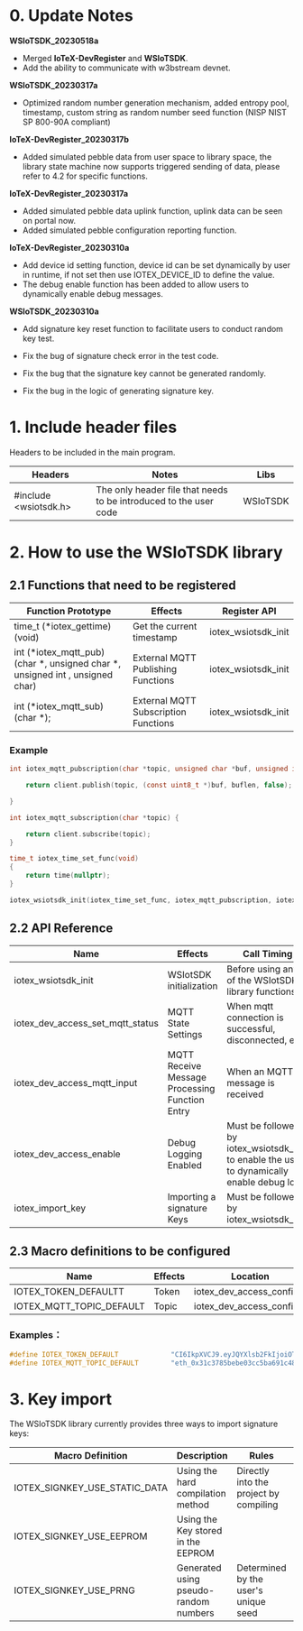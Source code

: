 

# 0. Update Notes

**WSIoTSDK_20230518a**

- Merged **IoTeX-DevRegister** and **WSIoTSDK**.
- Add the ability to communicate with w3bstream devnet.

**WSIoTSDK_20230317a**

- Optimized random number generation mechanism, added entropy pool, timestamp, custom string as random number seed function (NISP NIST SP 800-90A compliant)

**IoTeX-DevRegister_20230317b**

- Added simulated pebble data from user space to library space, the library state machine now supports triggered sending of data, please refer to 4.2 for specific functions.

**IoTeX-DevRegister_20230317a**

- Added simulated pebble data uplink function, uplink data can be seen on portal now.
- Added simulated pebble configuration reporting function.

**IoTeX-DevRegister_20230310a**

- Add device id setting function, device id can be set dynamically by user in runtime, if not set then use IOTEX_DEVICE_ID to define the value.
- The debug enable function has been added to allow users to dynamically enable debug messages.

**WSIoTSDK_20230310a**

- Add signature key reset function to facilitate users to conduct random key test.

- Fix the bug of signature check error in the test code.

- Fix the bug that the signature key cannot be generated randomly.

- Fix the bug in the logic of generating signature key.

  

# 1. Include header files

Headers to be included in the main program.

| Headers                | Notes                                                        | Libs     |
| ---------------------- | ------------------------------------------------------------ | -------- |
| \#include <wsiotsdk.h> | The only header file that needs to be introduced to the user code | WSIoTSDK |



# 2. How to use the WSIoTSDK library

## 2.1 Functions that need to be registered

| Function Prototype                                           | Effects                              | Register API        |
| ------------------------------------------------------------ | ------------------------------------ | ------------------- |
| time_t (*iotex_gettime)(void)                                | Get the current timestamp            | iotex_wsiotsdk_init |
| int (*iotex_mqtt_pub)(char *, unsigned char *, unsigned int , unsigned char) | External MQTT Publishing Functions   | iotex_wsiotsdk_init |
| int (*iotex_mqtt_sub)(char *);                               | External MQTT Subscription Functions | iotex_wsiotsdk_init |

### Example

```c
int iotex_mqtt_pubscription(char *topic, unsigned char *buf, unsigned int buflen, unsigned char qos) {

    return client.publish(topic, (const uint8_t *)buf, buflen, false);

}

int iotex_mqtt_subscription(char *topic) {

    return client.subscribe(topic);
}

time_t iotex_time_set_func(void)
{
    return time(nullptr);
}    

iotex_wsiotsdk_init(iotex_time_set_func, iotex_mqtt_pubscription, iotex_mqtt_subscription);
```

## 2.2 API Reference

| Name                             | Effects                                        | Call Timing                                                  | Notes    |
| -------------------------------- | ---------------------------------------------- | ------------------------------------------------------------ | -------- |
| iotex_wsiotsdk_init              | WSIotSDK initialization                        | Before using any of the WSIotSDK library functions           | Required |
| iotex_dev_access_set_mqtt_status | MQTT State Settings                            | When mqtt connection is successful, disconnected, etc.       | Required |
| iotex_dev_access_mqtt_input      | MQTT Receive Message Processing Function Entry | When an MQTT message is received                             | Optional |
| iotex_dev_access_enable          | Debug Logging Enabled                          | Must be followed by iotex_wsiotsdk_init to enable the user to dynamically enable debug log | Optional |
| iotex_import_key                 | Importing a signature Keys                     | Must be followed by iotex_wsiotsdk_init.                     | Required |



## 2.3 Macro definitions to be configured

| Name                     | Effects | Location                  | Notes    |
| ------------------------ | ------- | ------------------------- | -------- |
| IOTEX_TOKEN_DEFAULTT     | Token   | iotex_dev_access_config.h | Required |
| IOTEX_MQTT_TOPIC_DEFAULT | Topic   | iotex_dev_access_config.h | Required |

### Examples：

```c
#define IOTEX_TOKEN_DEFAULT				"CI6IkpXVCJ9.eyJQYXlsb2FkIjoiOTAyNjI5NzAzNTU1OTkzOCIsImlzcyI6InczYnN0cmVhbS"
#define IOTEX_MQTT_TOPIC_DEFAULT		"eth_0x31c3785bebe03cc5ba691c486d6d1cdf8bb438c4_esp32_hello"
```



# 3. Key import

The WSIoTSDK library currently provides three ways to import signature keys:

| Macro Definition              | Description                           | Rules                                  | Notes                                       |
| ----------------------------- | ------------------------------------- | -------------------------------------- | ------------------------------------------- |
| IOTEX_SIGNKEY_USE_STATIC_DATA | Using the hard compilation method     | Directly into the project by compiling | Requires external generation of Private Key |
| IOTEX_SIGNKEY_USE_EEPROM      | Using the Key stored in the EEPROM    |                                        | ESP32 is not available                      |
| IOTEX_SIGNKEY_USE_PRNG        | Generated using pseudo-random numbers | Determined by the user's unique seed   | User needs to define IOTEX_SEED_USER_DEFINE |



